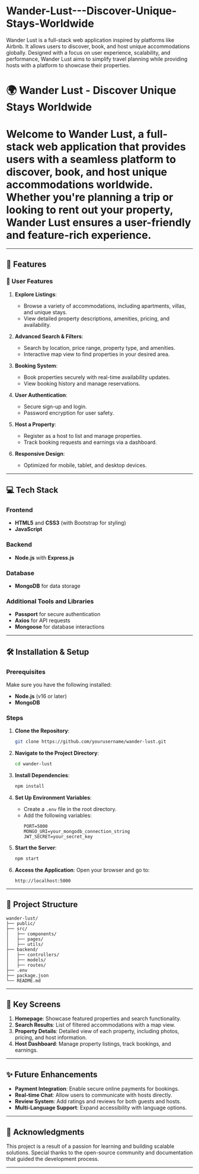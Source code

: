 # Wander-Lust---Discover-Unique-Stays-Worldwide
Wander Lust is a full-stack web application inspired by platforms like Airbnb. It allows users to discover, book, and host unique accommodations globally.  Designed with a focus on user experience, scalability, and performance, Wander Lust aims to simplify travel planning while providing hosts with a platform to showcase their properties.

# 🌍 Wander Lust - Discover Unique Stays Worldwide

# Welcome to Wander Lust, a full-stack web application that provides users with a seamless platform to discover, book, and host unique accommodations worldwide. Whether you're planning a trip or looking to rent out your property, Wander Lust ensures a user-friendly and feature-rich experience.
---


## 🚀 Features

### 🏡 User Features
1. **Explore Listings**:
   - Browse a variety of accommodations, including apartments, villas, and unique stays.
   - View detailed property descriptions, amenities, pricing, and availability.

2. **Advanced Search & Filters**:
   - Search by location, price range, property type, and amenities.
   - Interactive map view to find properties in your desired area.

3. **Booking System**:
   - Book properties securely with real-time availability updates.
   - View booking history and manage reservations.

4. **User Authentication**:
   - Secure sign-up and login.
   - Password encryption for user safety.

5. **Host a Property**:
   - Register as a host to list and manage properties.
   - Track booking requests and earnings via a dashboard.

6. **Responsive Design**:
   - Optimized for mobile, tablet, and desktop devices.

---

## 💻 Tech Stack

### Frontend
- **HTML5** and **CSS3** (with Bootstrap for styling)
- **JavaScript**


### Backend
- **Node.js** with **Express.js**

### Database
- **MongoDB** for data storage

### Additional Tools and Libraries
- **Passport** for secure authentication
- **Axios** for API requests
- **Mongoose** for database interactions

---

## 🛠️ Installation & Setup

### Prerequisites
Make sure you have the following installed:
- **Node.js** (v16 or later)
- **MongoDB**

### Steps

1. **Clone the Repository**:
   ```bash
   git clone https://github.com/yourusername/wander-lust.git
   ```

2. **Navigate to the Project Directory**:
   ```bash
   cd wander-lust
   ```

3. **Install Dependencies**:
   ```bash
   npm install
   ```

4. **Set Up Environment Variables**:
   - Create a `.env` file in the root directory.
   - Add the following variables:
     ```
     PORT=5000
     MONGO_URI=your_mongodb_connection_string
     JWT_SECRET=your_secret_key
     ```

5. **Start the Server**:
   ```bash
   npm start
   ```

6. **Access the Application**:
   Open your browser and go to:
   ```
   http://localhost:5000
   ```

---

## 📂 Project Structure

```
wander-lust/
├── public/
├── src/
│   ├── components/
│   ├── pages/
│   ├── utils/
├── backend/
│   ├── controllers/
│   ├── models/
│   ├── routes/
├── .env
├── package.json
└── README.md
```

---

## 🎨 Key Screens

1. **Homepage**: Showcase featured properties and search functionality.
2. **Search Results**: List of filtered accommodations with a map view.
3. **Property Details**: Detailed view of each property, including photos, pricing, and host information.
4. **Host Dashboard**: Manage property listings, track bookings, and earnings.

---

## ✨ Future Enhancements

- **Payment Integration**: Enable secure online payments for bookings.
- **Real-time Chat**: Allow users to communicate with hosts directly.
- **Review System**: Add ratings and reviews for both guests and hosts.
- **Multi-Language Support**: Expand accessibility with language options.

---

## 🙌 Acknowledgments

This project is a result of a passion for learning and building scalable solutions. Special thanks to the open-source community and documentation that guided the development process.

---


